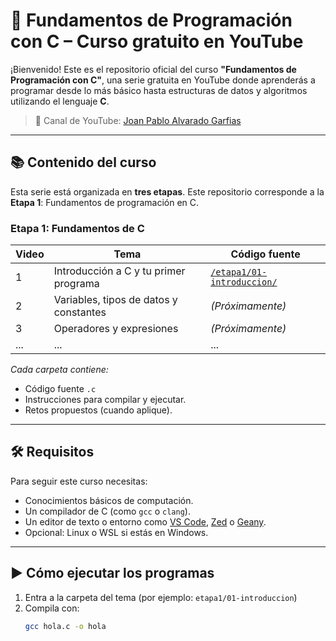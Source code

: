 # 📘 Fundamentos de Programación con C – Curso gratuito en YouTube

¡Bienvenido! Este es el repositorio oficial del curso **"Fundamentos de Programación con C"**, una serie gratuita en YouTube donde aprenderás a programar desde lo más básico hasta estructuras de datos y algoritmos utilizando el lenguaje **C**.

> 🎥 Canal de YouTube: [Joan Pablo Alvarado Garfias](https://www.youtube.com/@joan_g)

---

## 📚 Contenido del curso

Esta serie está organizada en **tres etapas**. Este repositorio corresponde a la **Etapa 1**: Fundamentos de programación en C.

### Etapa 1: Fundamentos de C

| Video | Tema | Código fuente |
|-------|------|---------------|
| 1 | Introducción a C y tu primer programa | [`/etapa1/01-introduccion/`](etapa1/01-introduccion) |
| 2 | Variables, tipos de datos y constantes | *(Próximamente)* |
| 3 | Operadores y expresiones | *(Próximamente)* |
| ... | ... | ... |

*Cada carpeta contiene:*
- Código fuente `.c`
- Instrucciones para compilar y ejecutar.
- Retos propuestos (cuando aplique).

---

## 🛠️ Requisitos

Para seguir este curso necesitas:

- Conocimientos básicos de computación.
- Un compilador de C (como `gcc` o `clang`).
- Un editor de texto o entorno como [VS Code](https://code.visualstudio.com/), [Zed](https://zed.dev/) o [Geany](https://www.geany.org/).
- Opcional: Linux o WSL si estás en Windows.

---

## ▶️ Cómo ejecutar los programas

1. Entra a la carpeta del tema (por ejemplo: `etapa1/01-introduccion`)
2. Compila con:
   ```bash
   gcc hola.c -o hola
